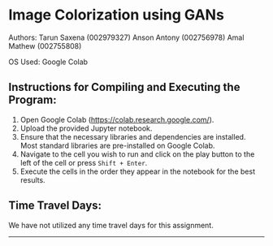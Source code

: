 # Image Colorization using GANs

Authors:
Tarun Saxena (002979327)
Anson Antony (002756978)
Amal Mathew (002755808)

OS Used: Google Colab

## Instructions for Compiling and Executing the Program:

1. Open Google Colab (https://colab.research.google.com/).
2. Upload the provided Jupyter notebook.
3. Ensure that the necessary libraries and dependencies are installed. Most standard libraries are pre-installed on Google Colab.
4. Navigate to the cell you wish to run and click on the play button to the left of the cell or press `Shift + Enter`.
5. Execute the cells in the order they appear in the notebook for the best results.

## Time Travel Days:
We have not utilized any time travel days for this assignment.

---
